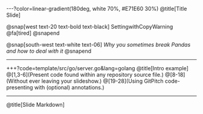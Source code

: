 ---?color=linear-gradient(180deg, white 70%, #E71E60 30%)
@title[Title Slide]

@snap[west text-20 text-bold text-black]
SettingwithCopyWarning @fa[tired]
@snapend

@snap[south-west text-white text-06]
*Why you sometimes break Pandas and how to deal with it*
@snapend

---

+++?code=template/src/go/server.go&lang=golang
@title[Intro example]
@[1,3-6](Present code found within any repository source file.)
@[8-18](Without ever leaving your slideshow.)
@[19-28](Using GitPitch code-presenting with (optional) annotations.)

---
@title[Slide Markdown]


